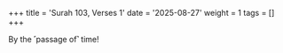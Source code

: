 +++
title = 'Surah 103, Verses 1'
date = '2025-08-27'
weight = 1
tags = []
+++

By the ˹passage of˺ time!